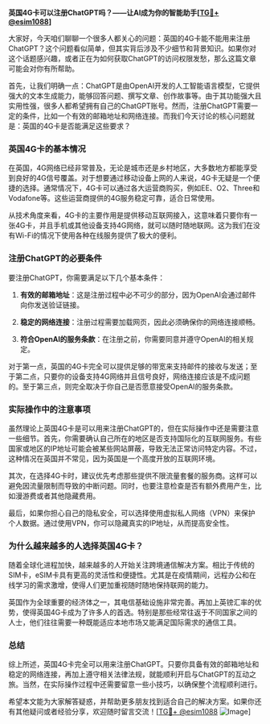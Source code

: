 **英国4G卡可以注册ChatGPT吗？——让AI成为你的智能助手[[TG💪+ @esim1088](https://t.me/s/esim1088)]**

大家好，今天咱们聊聊一个很多人都关心的问题：英国的4G卡能不能用来注册ChatGPT？这个问题看似简单，但其实背后涉及不少细节和背景知识。如果你对这个话题感兴趣，或者正在为如何获取ChatGPT的访问权限发愁，那么这篇文章可能会对你有所帮助。

首先，让我们明确一点：ChatGPT是由OpenAI开发的人工智能语言模型，它提供强大的文本生成能力，能够回答问题、撰写文章、创作故事等。由于其功能强大且实用性强，很多人都希望拥有自己的ChatGPT账号。然而，注册ChatGPT需要一定的条件，比如一个有效的邮箱地址和网络连接。而我们今天讨论的核心问题就是：英国的4G卡是否能满足这些要求？

### 英国4G卡的基本情况

在英国，4G网络已经非常普及，无论是城市还是乡村地区，大多数地方都能享受到良好的4G信号覆盖。对于想要通过移动设备上网的人来说，4G卡无疑是一个便捷的选择。通常情况下，4G卡可以通过各大运营商购买，例如EE、O2、Three和Vodafone等。这些运营商提供的4G服务稳定可靠，适合日常使用。

从技术角度来看，4G卡的主要作用是提供移动互联网接入，这意味着只要你有一张4G卡，并且手机或其他设备支持4G网络，就可以随时随地联网。这为我们在没有Wi-Fi的情况下使用各种在线服务提供了极大的便利。

### 注册ChatGPT的必要条件

要注册ChatGPT，你需要满足以下几个基本条件：

1. **有效的邮箱地址**：这是注册过程中必不可少的部分，因为OpenAI会通过邮件向你发送验证链接。
   
2. **稳定的网络连接**：注册过程需要加载网页，因此必须确保你的网络连接顺畅。

3. **符合OpenAI的服务条款**：在注册之前，你需要同意并遵守OpenAI的相关规定。

对于第一点，英国的4G卡完全可以提供足够的带宽来支持邮件的接收与发送；至于第二点，只要你的设备支持4G网络并且信号良好，网络连接应该是不成问题的。至于第三点，则完全取决于你自己是否愿意接受OpenAI的服务条款。

### 实际操作中的注意事项

虽然理论上英国4G卡是可以用来注册ChatGPT的，但在实际操作中还是需要注意一些细节。首先，你需要确认自己所在的地区是否支持国际化的互联网服务。有些国家或地区的IP地址可能会被某些网站屏蔽，导致无法正常访问特定内容。不过，这种情况在英国并不常见，因为英国是一个高度开放的互联网环境。

其次，在选择4G卡时，建议优先考虑那些提供不限流量套餐的服务商。这样可以避免因流量限制而导致的中断问题。同时，也要注意检查是否有额外费用产生，比如漫游费或者其他隐藏费用。

最后，如果你担心自己的隐私安全，可以选择使用虚拟私人网络（VPN）来保护个人数据。通过使用VPN，你可以隐藏真实的IP地址，从而提高安全性。

### 为什么越来越多的人选择英国4G卡？

随着全球化进程加快，越来越多的人开始关注跨境通信解决方案。相比于传统的SIM卡，eSIM卡具有更高的灵活性和便捷性。尤其是在疫情期间，远程办公和在线学习的需求激增，使得人们更加重视随时随地保持联网的能力。

英国作为全球重要的经济体之一，其电信基础设施非常完善。再加上英镑汇率的优势，使得英国4G卡成为了许多人的首选。特别是那些经常往返于不同国家之间的人士，他们往往需要一种既能适应本地市场又能满足国际需求的通信工具。

### 总结

综上所述，英国4G卡完全可以用来注册ChatGPT。只要你具备有效的邮箱地址和稳定的网络连接，再加上遵守相关法律法规，就能顺利开启与ChatGPT的互动之旅。当然，在实际操作过程中还需要留意一些小技巧，以确保整个流程顺利进行。

希望本文能为大家解答疑惑，并帮助更多朋友找到适合自己的解决方案。如果你还有其他疑问或者经验分享，欢迎随时留言交流！[[TG💪+ @esim1088](https://t.me/s/esim1088) ![Image](https://i.postimg.cc/4NQfJmqS/Snipaste-2025-05-13-00-14-12.png)]